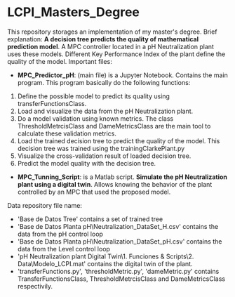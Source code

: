 # LCPI_Masters_Degree
This repository storages an implementation of my master's degree. 
Brief explanation: 
**A decision tree predicts the quality of mathematical prediction model**. A MPC controller located in a pH Neutralization plant uses these models. Different Key Performance Index of the plant define the quality of the model. 
Important files:
-	**MPC_Predictor_pH**: (main file) is a Jupyter Notebook. Contains the main program. This program basically do the following functions:
  1.	Define the possible model to predict its quality using transferFunctionsClass.
  2.	Load and visualize the data from the pH Neutralization plant.
  3.	Do a model validation using known metrics. The class ThresholdMetrcisClass and DameMetricsClass are the main tool to calculate these validation metrics.
  4.	Load the trained decision tree to predict the quality of the model. This decision tree was trained using the trainingClarkePlant.py
  5.	Visualize the cross-validation result of loaded decision tree.
  6.	Predict the model quality with the decision tree.
-	**MPC_Tunning_Script**: is a Matlab script. **Simulate the pH Neutralization plant using a digital twin**. Allows knowing the behavior of the plant controlled by an MPC that used the proposed model.

Data repository file name:
-	'Base de Datos Tree\' contains a set of trained tree
-	'Base de Datos Planta pH\Neutralization_DataSet_H.csv' contains the data from the pH control loop
-	'Base de Datos Planta pH\Neutralization_DataSet_pH.csv' contains the data from the Level control loop
-	'pH Neutralization plant Digital Twin\1. Funciones & Scripts\2. Data\Modelo_LCPI.mat' contains the digital twin of the plant.
-  'transferFunctions.py', 'thresholdMetric.py', 'dameMetric.py' contains TransferFunctionsClass, ThresholdMetrcisClass and DameMetricsClass respectivily.
